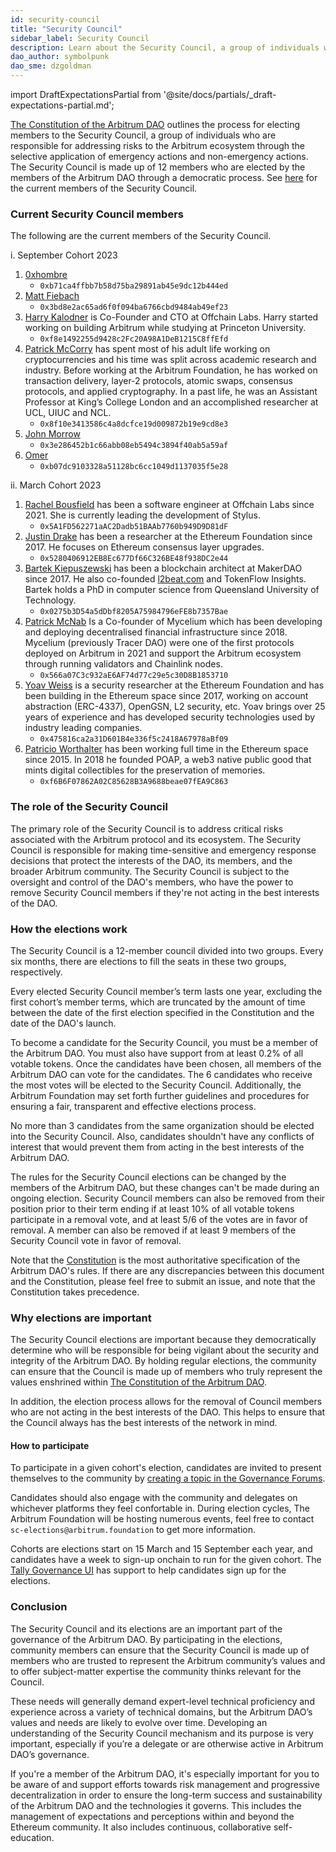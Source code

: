```yaml
---
id: security-council
title: "Security Council"
sidebar_label: Security Council
description: Learn about the Security Council, a group of individuals who are responsible for managing the risk of the Arbitrum ecosystem through the selective application of emergency actions.
dao_author: symbolpunk
dao_sme: dzgoldman
---
```


import DraftExpectationsPartial from '@site/docs/partials/_draft-expectations-partial.md'; 

<DraftExpectationsPartial />

[The Constitution of the Arbitrum DAO](./dao-constitution) outlines the process for electing members to the <a data-quicklook-from='security-council'>Security Council</a>, a group of individuals who are responsible for addressing risks to the Arbitrum ecosystem through the selective application of <a data-quicklook-from='emergency-action'>emergency actions</a> and <a data-quicklook-from='nonemergency-action'>non-emergency actions</a>. The Security Council is made up of 12 members who are elected by the members of the Arbitrum DAO through a democratic process. See [here](./security-council#current-security-council-members) for the current members of the Security Council.


### Current Security Council members

The following are the current members of the Security Council.

i. September Cohort 2023

1.  [0xhombre](https://twitter.com/0xhombre)
    - `0xb71ca4ffbb7b58d75ba29891ab45e9dc12b444ed`
2.  [Matt Fiebach](https://twitter.com/MattFiebach)
    - `0x3bd8e2ac65ad6f0f094ba6766cbd9484ab49ef23`
3.  [Harry Kalodner](https://www.linkedin.com/in/hkalodner/) is Co-Founder and CTO at Offchain Labs. Harry started working on building Arbitrum while studying at Princeton University.
    - `0xf8e1492255d9428c2Fc20A98A1DeB1215C8ffEfd`
4.  [Patrick McCorry](https://twitter.com/stonecoldpat0) has spent most of his adult life working on cryptocurrencies and his time was split across academic research and industry. Before working at the Arbitrum Foundation, he has worked on transaction delivery, layer-2 protocols, atomic swaps, consensus protocols, and applied cryptography. In a past life, he was an Assistant Professor at King’s College London and an accomplished researcher at UCL, UIUC and NCL.
    - `0x8f10e3413586c4a8dcfce19d009872b19e9cd8e3`
5.  [John Morrow](https://twitter.com/jmo_mx)
    - `0x3e286452b1c66abb08eb5494c3894f40ab5a59af`
6.  [Omer](https://twitter.com/omeragoldberg)
    - `0xb07dc9103328a51128bc6cc1049d1137035f5e28`

ii. March Cohort 2023

1.  [Rachel Bousfield](https://github.com/rachel-bousfield) has been a software engineer at Offchain Labs since 2021. She is currently leading the development of Stylus.
    - `0x5A1FD562271aAC2Dadb51BAAb7760b949D9D81dF`
2.  [Justin Drake](https://www.linkedin.com/in/drakefjustin) has been a researcher at the Ethereum Foundation since 2017. He focuses on Ethereum consensus layer upgrades.
    - `0x5280406912EB8Ec677Df66C326BE48f938DC2e44`
3.  [Bartek Kiepuszewski](https://twitter.com/bkiepuszewski) has been a blockchain architect at MakerDAO since 2017. He also co-founded [l2beat.com](http://l2beat.com/) and TokenFlow Insights. Bartek holds a PhD in computer science from Queensland University of Technology.
    - `0x0275b3D54a5dDbf8205A75984796eFE8b7357Bae`
4.  [Patrick McNab](https://twitter.com/pat_mcnab) Is a Co-founder of Mycelium which has been developing and deploying decentralised financial infrastructure since 2018. Mycelium (previously Tracer DAO) were one of the first protocols deployed on Arbitrum in 2021 and support the Arbitrum ecosystem through running validators and Chainlink nodes.
    - `0x566a07C3c932aE6AF74d77c29e5c30D8B1853710`
5.  [Yoav Weiss](https://twitter.com/yoavw) is a security researcher at the Ethereum Foundation and has been building in the Ethereum space since 2017, working on account abstraction (ERC-4337), OpenGSN, L2 security, etc. Yoav brings over 25 years of experience and has developed security technologies used by industry leading companies.
    - `0x475816ca2a31D601B4e336f5c2418A67978aBf09`
6.  [Patricio Worthalter](https://www.linkedin.com/in/worthalter/) has been working full time in the Ethereum space since 2015. In 2018 he founded POAP, a web3 native public good that mints digital collectibles for the preservation of memories.
    - `0xf6B6F07862A02C85628B3A9688beae07fEA9C863`


### The role of the Security Council

The primary role of the Security Council is to address critical risks associated with the Arbitrum protocol and its ecosystem. The Security Council is responsible for making time-sensitive and emergency response decisions that protect the interests of the DAO, its members, and the broader Arbitrum community. The Security Council is subject to the oversight and control of the DAO's members, who have the power to remove Security Council members if they're not acting in the best interests of the DAO.

### How the elections work

The Security Council is a 12-member council divided into two groups. Every six months, there are elections to fill the seats in these two groups, respectively.

Every elected Security Council member’s term lasts one year, excluding the first cohort’s member terms, which are truncated by the amount of time between the date of the first election specified in the Constitution and the date of the DAO's launch.

To become a candidate for the Security Council, you must be a member of the Arbitrum DAO. You must also have support from at least 0.2% of all votable tokens. Once the candidates have been chosen, all members of the Arbitrum DAO can vote for the candidates. The 6 candidates who receive the most votes will be elected to the Security Council.  Additionally, the Arbitrum Foundation may set forth further guidelines and procedures for ensuring a fair, transparent and effective elections process.

No more than 3 candidates from the same organization should be elected into the Security Council. Also, candidates shouldn't have any conflicts of interest that would prevent them from acting in the best interests of the Arbitrum DAO.

The rules for the Security Council elections can be changed by the members of the Arbitrum DAO, but these changes can't be made during an ongoing election. Security Council members can also be removed from their position prior to their term ending if at least 10% of all votable tokens participate in a removal vote, and at least 5/6 of the votes are in favor of removal. A member can also be removed if at least 9 members of the Security Council vote in favor of removal.

Note that the [Constitution](./dao-constitution.md) is the most authoritative specification of the Arbitrum DAO's rules. If there are any discrepancies between this document and the Constitution, please feel free to submit an issue, and note that the Constitution takes precedence.


### Why elections are important

The Security Council elections are important because they democratically determine who will be responsible for being vigilant about the security and integrity of the Arbitrum DAO. By holding regular elections, the community can ensure that the Council is made up of members who truly represent the values enshrined within [The Constitution of the Arbitrum DAO](./dao-constitution).

In addition, the election process allows for the removal of Council members who are not acting in the best interests of the DAO. This helps to ensure that the Council always has the best interests of the network in mind.

#### How to participate

To participate in a given cohort's election, candidates are invited to present themselves to the community by [creating a topic in the Governance Forums](https://forum.arbitrum.foundation/c/security-council-elections/12).

Candidates should also engage with the community and delegates on whichever platforms they feel confortable in. During election cycles, The Arbitrum Foundation will be hosting numerous events, feel free to contact `sc-elections@arbitrum.foundation` to get more information.

Cohorts are elections start on 15 March and 15 September each year, and candidates have a week to sign-up onchain to run for the given cohort. The [Tally Governance UI](https://www.tally.xyz/gov/arbitrum/council/security-council) has support to help candidates sign up for the elections.

### Conclusion

The Security Council and its elections are an important part of the governance of the Arbitrum DAO. By participating in the elections, community members can ensure that the Security Council is made up of members who are trusted to represent the Arbitrum community’s values and to offer subject-matter expertise the community thinks relevant for the Council.

These needs will generally demand expert-level technical proficiency and experience across a variety of technical domains, but the Arbitrum DAO’s values and needs are likely to evolve over time. Developing an understanding of the Security Council mechanism and its purpose is very important, especially if you’re a delegate or are otherwise active in Arbitrum DAO’s governance.

If you're a member of the Arbitrum DAO, it's especially important for you to be aware of and support efforts towards risk management and progressive decentralization in order to ensure the long-term success and sustainability of the Arbitrum DAO and the technologies it governs. This includes the management of expectations and perceptions within and beyond the Ethereum community. It also includes continuous, collaborative self-education.
